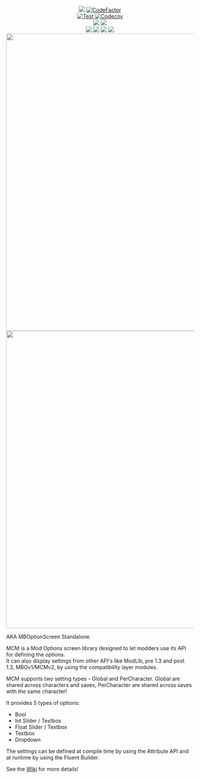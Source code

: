 <p align="center">
    <a href="https://github.com/Bannerlord.MBOptionScreen" alt="Lines Of Code">
    <img src="https://tokei.rs/b1/github/Aragas/Bannerlord.MBOptionScreen?category=code" /></a>
    <a href="https://www.codefactor.io/repository/github/aragas/bannerlord.mboptionscreen"><img src="https://www.codefactor.io/repository/github/aragas/bannerlord.mboptionscreen/badge" alt="CodeFactor" /></a>
    </br>
    <a href="https://github.com/Aragas/Bannerlord.MBOptionScreen/actions?query=workflow%3ATest"><img src="https://github.com/Aragas/Bannerlord.MBOptionScreen/workflows/Test/badge.svg?branch=v3&event=push" alt="Test" /></a>
    <a href="https://codecov.io/gh/Aragas/Bannerlord.MBOptionScreen"><img alt="Codecov" src="https://img.shields.io/codecov/c/github/aragas/Bannerlord.MBOptionScreen"></a>
    </br>
    <a href="https://www.nuget.org/packages/Bannerlord.MCM" alt="NuGet Bannerlord.MCM">
    <img src="https://img.shields.io/nuget/v/Bannerlord.MCM.svg?label=NuGet%20Bannerlord.MCM&colorB=blue" /></a>
    <a href="https://www.nuget.org/packages/Bannerlord.MCM.Integrated" alt="NuGet Bannerlord.MCM.Integrated">
    <img src="https://img.shields.io/nuget/v/Bannerlord.MCM.Integrated.svg?label=NuGet%20Bannerlord.MCM.Integrated&colorB=blue" /></a>
    </br>
    <a href="https://www.nexusmods.com/mountandblade2bannerlord/mods/612" alt="Nexus Mod Configuration Menu">
    <img src="https://img.shields.io/badge/Nexus-Mod%20Configuration%20Menu-yellow.svg" /></a>
    <a href="https://www.nexusmods.com/mountandblade2bannerlord/mods/612" alt="Nexus Mod Configuration Menu">
    <img src="https://img.shields.io/endpoint?url=https%3A%2F%2Fnexusmods-version-pzk4e0ejol6j.runkit.sh%3FgameId%3Dmountandblade2bannerlord%26modId%3D612" /></a>
    <a href="https://www.nexusmods.com/mountandblade2bannerlord/mods/612" alt="Nexus Mod Configuration Menu">
    <img src="https://img.shields.io/endpoint?url=https%3A%2F%2Fnexusmods-downloads-ayuqql60xfxb.runkit.sh%2F%3Ftype%3Dunique%26gameId%3D3174%26modId%3D612" /></a>
    <a href="https://www.nexusmods.com/mountandblade2bannerlord/mods/612" alt="Nexus Mod Configuration Menu">
    <img src="https://img.shields.io/endpoint?url=https%3A%2F%2Fnexusmods-downloads-ayuqql60xfxb.runkit.sh%2F%3Ftype%3Dtotal%26gameId%3D3174%26modId%3D612" /></a>
    </br>
    <img src="https://staticdelivery.nexusmods.com/mods/3174/images/headers/612_1592411190.jpg" width="800">
    </br>
    <img src="https://github.com/Aragas/Bannerlord.MBOptionScreen/blob/v3/.github/resources/main.png?raw=true" width="800">
</p>



AKA MBOptionScreen Standalone.  
  
MCM is a Mod Options screen library designed to let modders use its API for defining the options.  
It can also display settings from other API's like ModLib, pre 1.3 and post 1.3, MBOv1/MCMv2, by using the compatibility layer modules.  
  
MCM supports two setting types - Global and PerCharacter. Global are shared across characters and saves, PerCharacter are shared across saves with the same character!  
  
It provides 5 types of options:
* Bool
* Int Slider / Textbox
* Float Slider / Textbox 
* Textbox
* Dropdown  
  
The settings can be defined at compile time by using the Attribute API and at runtime by using the Fluent Builder.  
  
See the [Wiki](https://github.com/Aragas/Bannerlord.MBOptionScreen/wiki/MCMv3) for more details!  
